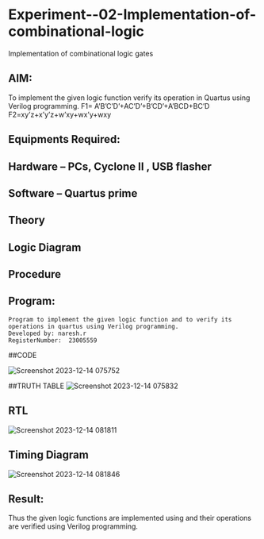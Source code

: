 # Experiment--02-Implementation-of-combinational-logic
Implementation of combinational logic gates
 
## AIM:
To implement the given logic function verify its operation in Quartus using Verilog programming.
 F1= A’B’C’D’+AC’D’+B’CD’+A’BCD+BC’D
F2=xy’z+x’y’z+w’xy+wx’y+wxy
 
 
 
## Equipments Required:
## Hardware – PCs, Cyclone II , USB flasher
## Software – Quartus prime


## Theory
 

## Logic Diagram
## Procedure
## Program:
```
Program to implement the given logic function and to verify its operations in quartus using Verilog programming.
Developed by: naresh.r
RegisterNumber:  23005559
```

##CODE

![Screenshot 2023-12-14 075752](https://github.com/feryjfgkuyfgewjfgew/Experiment--02-Implementation-of-combinational-logic-/assets/150319377/46b2411a-07a4-40f6-8bed-67cf9438c448)



##TRUTH TABLE
![Screenshot 2023-12-14 075832](https://github.com/feryjfgkuyfgewjfgew/Experiment--02-Implementation-of-combinational-logic-/assets/150319377/2137ad84-3682-480e-8338-674d889e1502)

## RTL

![Screenshot 2023-12-14 081811](https://github.com/feryjfgkuyfgewjfgew/Experiment--02-Implementation-of-combinational-logic-/assets/150319377/3bb4e114-de91-4450-bff5-3502949bd792)

## Timing Diagram

![Screenshot 2023-12-14 081846](https://github.com/feryjfgkuyfgewjfgew/Experiment--02-Implementation-of-combinational-logic-/assets/150319377/5fe024a8-f0ce-4f50-8256-417f7d6db560)

## Result:
Thus the given logic functions are implemented using  and their operations are verified using Verilog programming.
